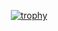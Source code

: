<!-- <p align="center">
  <a href="https://github.com/vagnersabadi"><img src="https://github-readme-stats.vercel.app/api?username=vagnersabadi&count_private=true&hide_border=true&show_icons=true&theme=dark" alt="vagnersabadi's github stats"></a>
</p>

<p align="center">
  <a href="https://github.com/vagnersabadi"><img src="https://github-readme-stats.vercel.app/api/top-langs/?username=vagnersabadi&layout=compact&hide_border=true&show_icons=true&count_private=true&theme=dark" alt="vagnersabadi's github stats"></a>
</p> -->

<div align="center">
  
[![trophy](https://github-profile-trophy.vercel.app/?username=vagnersabadi&theme=onedark&column=3)](https://github.com/ryo-ma/github-profile-vagnersabadi)
  
</div>


<!--<p align="center">
  <img src="https://seeklogo.com/images/A/angular-logo-CF8B6B5B10-seeklogo.com.png" alt="angular" width="40" height="40"/>
  <img src="https://devicons.github.io/devicon/devicon.git/icons/vuejs/vuejs-original.svg" alt="vuejs" width="40" height="40"/>

<!--  <img src="https://devicons.github.io/devicon/devicon.git/icons/ionic/ionic-original.svg" alt="ionic" width="40" height="40"/>
  <!--<img src="https://www.vectorlogo.zone/logos/flutterio/flutterio-icon.svg" alt="bash" width="40" height="40"/>
  
  <!--<img src="https://devicons.github.io/devicon/devicon.git/icons/typescript/typescript-original.svg" alt="typescript" width="40" height="40"/> 
  <img src="https://devicons.github.io/devicon/devicon.git/icons/javascript/javascript-original.svg" alt="javascript" width="40" height="40"/>  
  
  <!--<img src="https://devicons.github.io/devicon/devicon.git/icons/sass/sass-original.svg" alt="sass" width="40" height="40"/> 
  
 <!-- <img src="https://www.vectorlogo.zone/logos/git-scm/git-scm-icon.svg" alt="git" width="40" height="40"/> 
  <img src="https://www.vectorlogo.zone/logos/gnu_bash/gnu_bash-icon.svg" alt="bash" width="40" height="40"/>
 </p>-->

